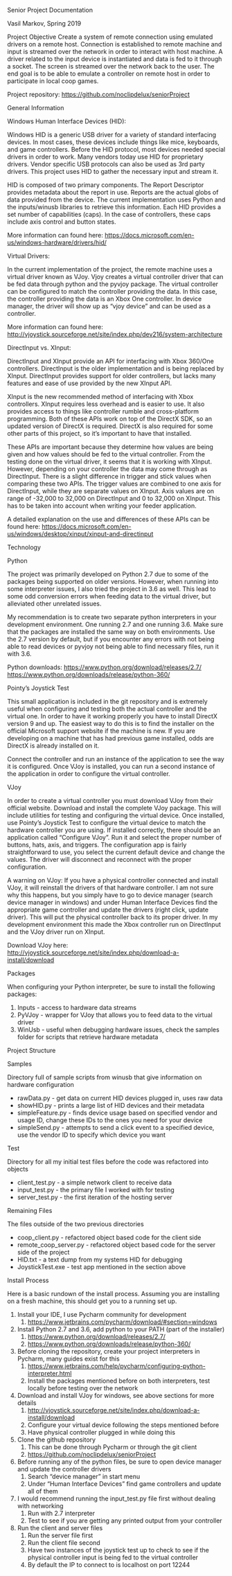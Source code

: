 Senior Project Documentation

Vasil Markov, Spring 2019

Project Objective
Create a system of remote connection using emulated drivers on a remote host. Connection is established to remote machine and input is streamed over the network in order to interact with host machine. A driver related to the input device is instantiated and data is fed to it through a socket. The screen is streamed over the network back to the user. The end goal is to be able to emulate a controller on remote host in order to participate in local coop games. 


Project repository: https://github.com/noclipdelux/seniorProject

General Information 

Windows Human Interface Devices (HID):

Windows HID is a generic USB driver for a variety of standard interfacing devices. In most cases, these devices include things like mice, keyboards, and game controllers. Before the HID protocol, most devices needed special drivers in order to work. Many vendors today use HID for proprietary drivers. Vendor specific USB protocols can also be used as 3rd party drivers. This project uses HID to gather the necessary input and stream it. 


HID is composed of two primary components. The Report Descriptor provides metadata about the report in use. Reports are the actual globs of data provided from the device. The current implementation uses Python and the inputs/winusb libraries to retrieve this information. Each HID provides a set number of capabilities (caps). In the case of controllers, these caps include axis control and button states. 


More information can found here: https://docs.microsoft.com/en-us/windows-hardware/drivers/hid/

Virtual Drivers:

In the current implementation of the project, the remote machine uses a virtual driver known as VJoy. Vjoy creates a virtual controller driver that can be fed data through python and the pyvjoy package. The virtual controller can be configured to match the controller providing the data. In this case, the controller providing the data is an Xbox One controller. In device manager, the driver will show up as “vjoy device” and can be used as a controller. 


More information can found here:
http://vjoystick.sourceforge.net/site/index.php/dev216/system-architecture

DirectInput vs. XInput:

DirectInput and XInput provide an API for interfacing with Xbox 360/One controllers. DirectInput is the older implementation and is being replaced by XInput. DirectInput provides support for older controllers, but lacks many features and ease of use provided by the new XInput API. 


XInput is the new recommended method of interfacing with Xbox controllers. XInput requires less overhead and is easier to use. It also provides access to things like controller rumble and cross-platform programming. Both of these APIs work on top of the DirectX SDK, so an updated version of DirectX is required. DirectX is also required for some other parts of this project, so it’s important to have that installed. 


These APIs are important because they determine how values are being given and how values should be fed to the virtual controller. From the testing done on the virtual driver, it seems that it is working with XInput. However, depending on your controller the data may come through as DirectInput. There is a slight difference in trigger and stick values when comparing these two APIs. The trigger values are combined to one axis for DirectInput, while they are separate values on XInput. Axis values are on range of -32,000 to 32,000 on DirectInput and 0 to 32,000 on XInput. This has to be taken into account when writing your feeder application.


A detailed explanation on the use and differences of these APIs can be found here:
https://docs.microsoft.com/en-us/windows/desktop/xinput/xinput-and-directinput


Technology

Python

The project was primarily developed on Python 2.7 due to some of the packages being supported on older versions. However, when running into some interpreter issues, I also tried the project in 3.6 as well. This lead to some odd conversion errors when feeding data to the virtual driver, but alleviated other unrelated issues. 


My recommendation is to create two separate python interpreters in your development environment. One running 2.7 and one running 3.6. Make sure that the packages are installed the same way on both environments. Use the 2.7 version by default, but if you encounter any errors with not being able to read devices or pyvjoy not being able to find necessary files, run it with 3.6. 


Python downloads:
https://www.python.org/download/releases/2.7/
https://www.python.org/downloads/release/python-360/


Pointy’s Joystick Test

This small application is included in the git repository and is extremely useful when configuring and testing both the actual controller and the virtual one. In order to have it working properly you have to install DirectX version 9 and up. The easiest way to do this is to find the installer on the official Microsoft support website if the machine is new. If you are developing on a machine that has had previous game installed, odds are DirectX is already installed on it. 


Connect the controller and run an instance of the application to see the way it is configured. Once VJoy is installed, you can run a second instance of the application in order to configure the virtual controller. 

VJoy

In order to create a virtual controller you must download VJoy from their official website. Download and install the complete VJoy package. This will include utilities for testing and configuring the virtual device. Once installed, use Pointy’s Joystick Test to configure the virtual device to match the hardware controller you are using. If installed correctly, there should be an application called “Configure VJoy”. Run it and select the proper number of buttons, hats, axis, and triggers. The configuration app is fairly straightforward to use, you select the current default device and change the values. The driver will disconnect and reconnect with the proper configuration.


A warning on VJoy: If you have a physical controller connected and install VJoy, it will reinstall the drivers of that hardware controller. I am not sure why this happens, but you simply have to go to device manager (search device manager in windows) and under Human Interface Devices find the appropriate game controller and update the drivers (right click, update driver). This will put the physical controller back to its proper driver. In my development environment this made the Xbox controller run on DirectInput and the VJoy driver run on XInput. 


Download VJoy here:
http://vjoystick.sourceforge.net/site/index.php/download-a-install/download

Packages

When configuring your Python interpreter, be sure to install the following packages:
1. Inputs - access to hardware data streams
2. PyVJoy - wrapper for VJoy that allows you to feed data to the virtual driver
3. WinUsb - useful when debugging hardware issues, check the samples folder for scripts that retrieve hardware metadata 

Project Structure

Samples

Directory full of sample scripts from winusb that give information on hardware configuration
* rawData.py - get data on current HID devices plugged in, uses raw data
* showHID.py - prints a large list of HID devices and their metadata
* simpleFeature.py - finds device usage based on specified vendor and usage ID, change these IDs to the ones you need for your device
* simpleSend.py - attempts to send a click event to a specified device, use the vendor ID to specify which device you want

Test

Directory for all my initial test files before the code was refactored into objects
* client_test.py - a simple network client to receive data
* input_test.py - the primary file I worked with for testing
* server_test.py - the first iteration of the hosting server

Remaining Files

The files outside of the two previous directories
* coop_client.py - refactored object based code for the client side
* remote_coop_server.py - refactored object based code for the server side of the project
* HID.txt - a text dump from my systems HID for debugging
* JoystickTest.exe - test app mentioned in the section above

Install Process

Here is a basic rundown of the install process. Assuming you are installing on a fresh machine, this should get you to a running set up.


1. Install your IDE, I use Pycharm community for development
   1. https://www.jetbrains.com/pycharm/download/#section=windows
1. Install Python 2.7 and 3.6, add python to your PATH (part of the installer)
   1. https://www.python.org/download/releases/2.7/
   2. https://www.python.org/downloads/release/python-360/
1. Before cloning the repository, create your project interpreters in Pycharm, many guides exist for this
   1. https://www.jetbrains.com/help/pycharm/configuring-python-interpreter.html
   2. Install the packages mentioned before on both interpreters, test locally before testing over the network
1. Download and install VJoy for windows, see above sections for more details
   1. http://vjoystick.sourceforge.net/site/index.php/download-a-install/download
   2. Configure your virtual device following the steps mentioned before
   3. Have physical controller plugged in while doing this
1. Clone the github repository
   1. This can be done through Pycharm or through the git client
   2. https://github.com/noclipdelux/seniorProject
1. Before running any of the python files, be sure to open device manager and update the controller drivers
   1. Search “device manager” in start menu 
   2. Under “Human Interface Devices” find game controllers and update all of them
1. I would recommend running the input_test.py file first without dealing with networking
   1. Run with 2.7 interpreter 
   2. Test to see if you are getting any printed output from your controller
1. Run the client and server files
   1. Run the server file first
   2. Run the client file second
   3. Have two instances of the joystick test up to check to see if the physical controller input is being fed to the virtual controller
   4. By default the IP to connect to is localhost on port 12244
